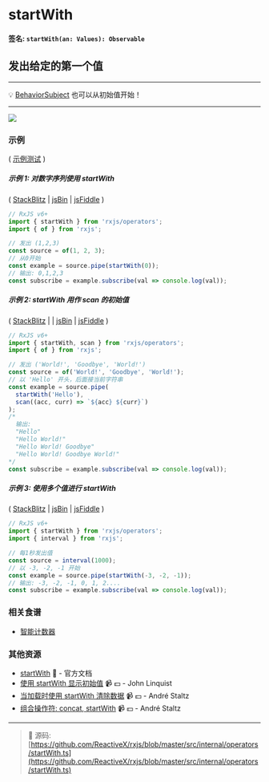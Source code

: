 # startWith

#### 签名: `startWith(an: Values): Observable`

## 发出给定的第一个值

---

:bulb: [BehaviorSubject](https://github.com/Reactive-Extensions/RxJS/blob/master/doc/api/subjects/behaviorsubject.md) 也可以从初始值开始！

---

<div class="ua-ad"><a href="https://ultimateangular.com/?ref=76683_kee7y7vk"><img src="https://ultimateangular.com/assets/img/banners/ua-leader.svg"></a></div>

### 示例

( [示例测试](https://github.com/btroncone/learn-rxjs/blob/master/operators/specs/combination/startwith-spec.ts) )

##### 示例 1: 对数字序列使用 startWith

(
[StackBlitz](https://stackblitz.com/edit/typescript-2qrwjt?file=index.ts&devtoolsheight=100)
| [jsBin](http://jsbin.com/lezuravizu/1/edit?js,console) |
[jsFiddle](https://jsfiddle.net/btroncone/e8dn3ggp/) )

```js
// RxJS v6+
import { startWith } from 'rxjs/operators';
import { of } from 'rxjs';

// 发出 (1,2,3)
const source = of(1, 2, 3);
// 从0开始
const example = source.pipe(startWith(0));
// 输出: 0,1,2,3
const subscribe = example.subscribe(val => console.log(val));
```

##### 示例 2: startWith 用作 scan 的初始值

(
[StackBlitz](https://stackblitz.com/edit/typescript-8gkbsc?file=index.ts&devtoolsheight=100)
| | [jsBin](http://jsbin.com/gemevuzoha/1/edit?js,console) |
[jsFiddle](https://jsfiddle.net/btroncone/54r3g83e/) )

```js
// RxJS v6+
import { startWith, scan } from 'rxjs/operators';
import { of } from 'rxjs';

// 发出 ('World!', 'Goodbye', 'World!')
const source = of('World!', 'Goodbye', 'World!');
// 以 'Hello' 开头，后面接当前字符串
const example = source.pipe(
  startWith('Hello'),
  scan((acc, curr) => `${acc} ${curr}`)
);
/*
  输出:
  "Hello"
  "Hello World!"
  "Hello World! Goodbye"
  "Hello World! Goodbye World!"
*/
const subscribe = example.subscribe(val => console.log(val));
```

##### 示例 3: 使用多个值进行 startWith 

(
[StackBlitz](https://stackblitz.com/edit/typescript-ek45ff?file=index.ts&devtoolsheight=100)
| [jsBin](http://jsbin.com/cumupemuxa/1/edit?js,console) |
[jsFiddle](https://jsfiddle.net/btroncone/ckcyj3ms/) )

```js
// RxJS v6+
import { startWith } from 'rxjs/operators';
import { interval } from 'rxjs';

// 每1秒发出值
const source = interval(1000);
// 以 -3, -2, -1 开始
const example = source.pipe(startWith(-3, -2, -1));
// 输出: -3, -2, -1, 0, 1, 2....
const subscribe = example.subscribe(val => console.log(val));
```

### 相关食谱

- [智能计数器](../../recipes/smartcounter.md)

### 其他资源

- [startWith](https://cn.rx.js.org/class/es6/Observable.js~Observable.html#instance-method-startWith) :newspaper: - 官方文档
- [使用 startWith 显示初始值](https://egghead.io/lessons/rxjs-displaying-initial-data-with-startwith?course=step-by-step-async-javascript-with-rxjs) :video_camera: :dollar: - John Linquist
- [当加载时使用 startWith 清除数据](https://egghead.io/lessons/rxjs-reactive-programming-clear-data-while-loading-with-rxjs-startwith?course=introduction-to-reactive-programming) :video_camera: :dollar: - André Staltz
- [组合操作符: concat, startWith](https://egghead.io/lessons/rxjs-combination-operators-concat-startwith?course=rxjs-beyond-the-basics-operators-in-depth) :video_camera: :dollar: - André Staltz

---
> :file_folder: 源码:  [https://github.com/ReactiveX/rxjs/blob/master/src/internal/operators/startWith.ts](https://github.com/ReactiveX/rxjs/blob/master/src/internal/operators/startWith.ts)

